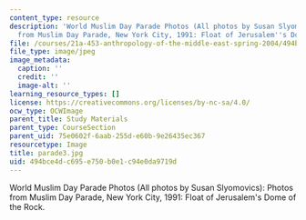 ```yaml
---
content_type: resource
description: 'World Muslim Day Parade Photos (All photos by Susan Slyomovics): Photos
  from Muslim Day Parade, New York City, 1991: Float of Jerusalem''s Dome of the Rock.'
file: /courses/21a-453-anthropology-of-the-middle-east-spring-2004/494bce4dc695e750b0e1c94e0da9719d_parade3.jpg
file_type: image/jpeg
image_metadata:
  caption: ''
  credit: ''
  image-alt: ''
learning_resource_types: []
license: https://creativecommons.org/licenses/by-nc-sa/4.0/
ocw_type: OCWImage
parent_title: Study Materials
parent_type: CourseSection
parent_uid: 75e0602f-6aab-255d-e60b-9e26435ec367
resourcetype: Image
title: parade3.jpg
uid: 494bce4d-c695-e750-b0e1-c94e0da9719d
---
```

World Muslim Day Parade Photos (All photos by Susan Slyomovics): Photos from Muslim Day Parade, New York City, 1991: Float of Jerusalem's Dome of the Rock.